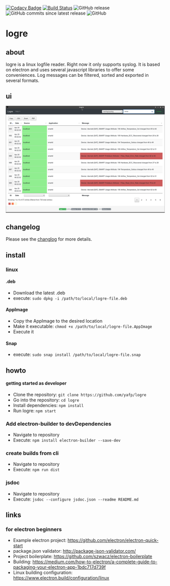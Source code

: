 [![Codacy Badge](https://api.codacy.com/project/badge/Grade/390dae4f9f4443c88f4a836a0d37a9a1)](https://www.codacy.com/app/yafp/logre?utm_source=github.com&amp;utm_medium=referral&amp;utm_content=yafp/logre&amp;utm_campaign=Badge_Grade)
[![Build Status](https://travis-ci.org/yafp/logre.svg?branch=master)](https://travis-ci.org/yafp/logre)
![GitHub release](https://img.shields.io/github/release/yafp/logre.svg)
![GitHub commits since latest release](https://img.shields.io/github/commits-since/yafp/logre/latest.svg)
![GitHub](https://img.shields.io/github/license/yafp/logre.svg)

# logre
## about
logre is a linux logfile reader. Right now it only supports syslog. It is based on electron and uses several javascript libraries to offer some conveniences.
Log messages can be filtered, sorted and exported in several formats.

## ui
![logo](https://raw.githubusercontent.com/yafp/logre/master/.github/ui_latest.png)

## changelog
Please see the [changlog](CHANGELOG.md) for more details.

## install
### linux

#### .deb
* Download the latest .deb
* execute: ```sudo dpkg -i /path/to/local/logre-file.deb```

#### AppImage
* Copy the AppImage to the desired location
* Make it executable: ```chmod +x /path/to/local/logre-file.AppImage```
* Execute it

#### Snap
* execute: ```sudo snap install /path/to/local/logre-file.snap```


## howto
#### getting started as developer
* Clone the repository: ```git clone https://github.com/yafp/logre```
* Go into the repository: ```cd logre```
* Install dependencies: ```npm install```
* Run logre: ```npm start```

### Add electron-builder to devDependencies
* Navigate to repository
* Execute: ```npm install electron-builder --save-dev```

### create builds from cli
* Navigate to repository
* Execute: ```npm run dist```

### jsdoc
* Navigate to repository
* Execute: ```jsdoc --configure jsdoc.json --readme README.md```

## links
### for electron beginners
* Example electron project: https://github.com/electron/electron-quick-start
* package.json validator: http://package-json-validator.com/
* Project boilerplate: https://github.com/szwacz/electron-boilerplate
* Building: https://medium.com/how-to-electron/a-complete-guide-to-packaging-your-electron-app-1bdc717d739f
* Linux building configuration: https://www.electron.build/configuration/linux
